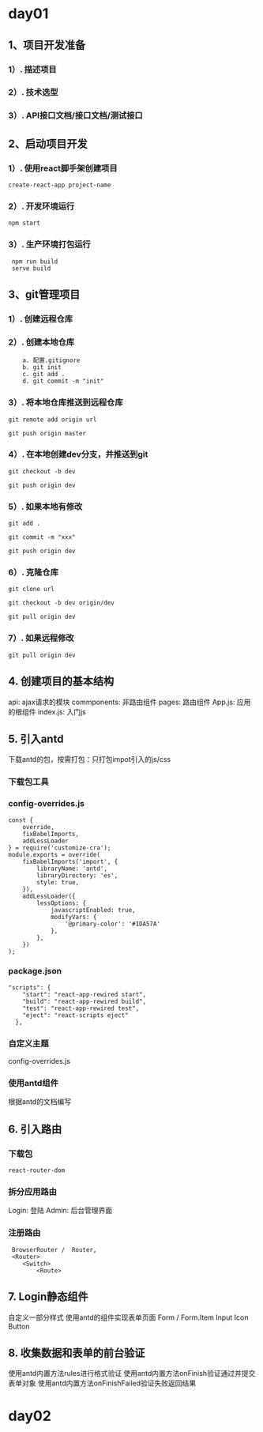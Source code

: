 # day01
## 1、项目开发准备
### 1）. 描述项目
### 2）. 技术选型
### 3）. API接口文档/接口文档/测试接口

## 2、启动项目开发
### 1）. 使用react脚手架创建项目
```
create-react-app project-name
```
### 2）. 开发环境运行
```
npm start

```
### 3）. 生产环境打包运行
```
 npm run build
 serve build
```

## 3、git管理项目
### 1）. 创建远程仓库
### 2）. 创建本地仓库
```
    a. 配置.gitignore
    b. git init
    c. git add .
    d. git commit -m "init"
```
### 3）. 将本地仓库推送到远程仓库
```
git remote add origin url

git push origin master
```
### 4）. 在本地创建dev分支，并推送到git
```
git checkout -b dev

git push origin dev
```
### 5）. 如果本地有修改
```
git add .

git commit -m "xxx"

git push origin dev
```
### 6）. 克隆仓库
```
git clone url

git checkout -b dev origin/dev

git pull origin dev
```
### 7）. 如果远程修改
```
git pull origin dev
```

## 4. 创建项目的基本结构
api: ajax请求的模块
commponents: 非路由组件
pages: 路由组件
App.js: 应用的根组件
index.js: 入门js

## 5. 引入antd

下载antd的包，按需打包：只打包impot引入的js/css

### 下载包工具

### config-overrides.js
```
const {
    override,
    fixBabelImports,
    addLessLoader
} = require('customize-cra');
module.exports = override(
    fixBabelImports('import', {
        libraryName: 'antd',
        libraryDirectory: 'es',
        style: true,
    }),
    addLessLoader({
        lessOptions: {
            javascriptEnabled: true,
            modifyVars: {
                '@primary-color': '#1DA57A'
            },
        },
    })
);
```
### package.json
```
"scripts": {
    "start": "react-app-rewired start",
    "build": "react-app-rewired build",
    "test": "react-app-rewired test",
    "eject": "react-scripts eject"
  },
```

### 自定义主题

config-overrides.js

### 使用antd组件

根据antd的文档编写

## 6. 引入路由
### 下载包
```
react-router-dom
```
### 拆分应用路由
Login: 登陆
Admin: 后台管理界面

### 注册路由
```
 BrowserRouter /  Router, 
 <Router>
    <Switch>
        <Route>
```





## 7. Login静态组件
自定义一部分样式
使用antd的组件实现表单页面
Form / Form.Item
Input
Icon
Button

## 8. 收集数据和表单的前台验证 
使用antd内置方法rules进行格式验证
使用antd内置方法onFinish验证通过并提交表单对象
使用antd内置方法onFinishFailed验证失败返回结果


# day02
